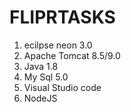 # FLIPRTASKS

1. ecilpse neon 3.0
2. Apache Tomcat 8.5/9.0
3. Java 1.8
4. My Sql 5.0
5. Visual Studio code
6. NodeJS

